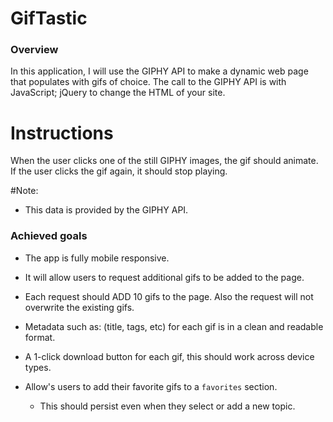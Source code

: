 # GifTastic

### Overview

In this application, I will use the GIPHY API to make a dynamic web page that populates with gifs of choice. The call to the GIPHY API is with JavaScript; jQuery to change the HTML of your site.

# Instructions

When the user clicks one of the still GIPHY images, the gif should animate. If the user clicks the gif again, it should stop playing.

#Note:

- This data is provided by the GIPHY API.

### Achieved goals

- The app is fully mobile responsive.

- It will allow users to request additional gifs to be added to the page.

- Each request should ADD 10 gifs to the page. Also the request will not overwrite the existing gifs.

- Metadata such as: (title, tags, etc) for each gif is in a clean and readable format.

- A 1-click download button for each gif, this should work across device types.

- Allow's users to add their favorite gifs to a `favorites` section.
  - This should persist even when they select or add a new topic.
